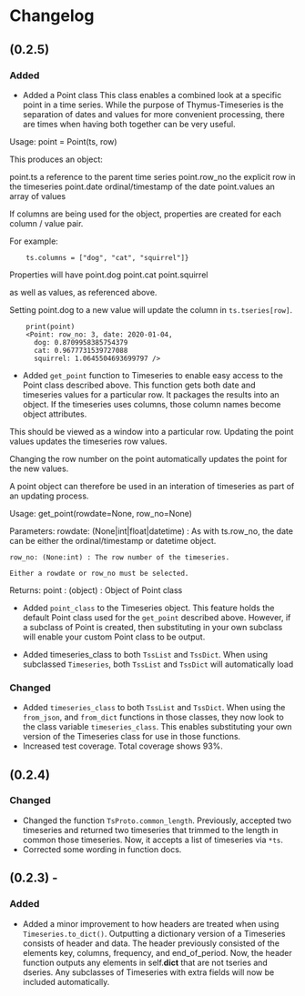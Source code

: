 # Changelog
## (0.2.5)
### Added
* Added a Point class
This class enables a combined look at a specific point in a time series. While the purpose of Thymus-Timeseries is the separation of dates and values for more convenient processing, there are times when having
both together can be very useful.

Usage:
point = Point(ts, row)

This produces an object:

point.ts      a reference to the parent time series
point.row_no  the explicit row in the timeseries
point.date    ordinal/timestamp of the date
point.values  an array of values

If columns are being used for the object, properties
are created for each column / value pair.

For example:

```
    ts.columns = ["dog", "cat", "squirrel"]}

```

Properties will have
        point.dog
        point.cat
        point.squirrel

as well as values, as referenced above.

Setting point.dog to a new value will update the column in
`ts.tseries[row]`.

```
    print(point)
    <Point: row_no: 3, date: 2020-01-04,
      dog: 0.8709958385754379
      cat: 0.9677731539727088
      squirrel: 1.0645504693699797 />
```

* Added `get_point` function to Timeseries to enable easy access to the Point class described above.
This function gets both date and timeseries values for a particular row. It packages the results into an object. If the timeseries uses columns, those column names become object attributes.

This should be viewed as a window into a particular row. Updating the point values updates the timeseries row values.

Changing the row number on the point automatically updates the point for the new values.

A point object can therefore be used in an interation of timeseries as part of an updating process.

Usage:
    get_point(rowdate=None, row_no=None)

Parameters:
    rowdate: (None|int|float|datetime) : As with ts.row_no, the date can be either the ordinal/timestamp or datetime object.

    row_no: (None:int) : The row number of the timeseries.

    Either a rowdate or row_no must be selected.

Returns:
    point : (object) : Object of Point class

* Added `point_class` to the Timeseries object. This feature holds the default Point class used for the `get_point` described above. However, if a subclass of Point is created, then substituting in your own subclass will enable your custom Point class to be output.

* Added timeseries_class to both `TssList` and `TssDict`. When using subclassed `Timeseries`, both `TssList` and `TssDict` will automatically load

### Changed
* Added `timeseries_class` to both `TssList` and `TssDict`. When using the `from_json`, and `from_dict` functions in those classes, they now look to the class variable `timeseries_class`. This enables substituting your own version of the Timeseries class for use in those functions.
* Increased test coverage. Total coverage shows 93%.

## (0.2.4)
### Changed
* Changed the function `TsProto.common_length`. Previously, accepted two timeseries and returned two timeseries that trimmed to the length in common those timeseries. Now, it accepts a list of timeseries via `*ts`.
* Corrected some wording in function docs.

## (0.2.3) -
### Added
* Added a minor improvement to how headers are treated when using `Timeseries.to_dict()`. Outputting a dictionary version of a Timeseries consists of header and data. The header previously consisted of the elements key, columns, frequency, and end_of_period. Now, the header function outputs any elements in self.__dict__ that are not tseries and dseries. Any subclasses of Timeseries with extra fields will now be included automatically.

